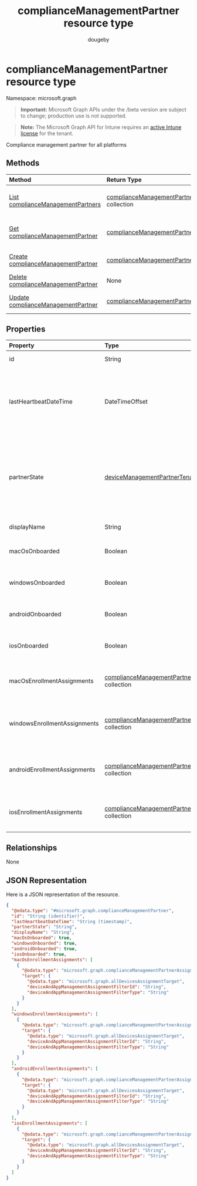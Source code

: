 ﻿---
title: "complianceManagementPartner resource type"
description: "Compliance management partner for all platforms"
author: "dougeby"
localization_priority: Normal
ms.prod: "intune"
doc_type: resourcePageType
---

# complianceManagementPartner resource type

Namespace: microsoft.graph

> **Important:** Microsoft Graph APIs under the /beta version are subject to change; production use is not supported.

> **Note:** The Microsoft Graph API for Intune requires an [active Intune license](https://go.microsoft.com/fwlink/?linkid=839381) for the tenant.

Compliance management partner for all platforms

## Methods

| Method                                                                                               | Return Type                                                                                             | Description                                                                                                                                    |
| :--------------------------------------------------------------------------------------------------- | :------------------------------------------------------------------------------------------------------ | :--------------------------------------------------------------------------------------------------------------------------------------------- |
| [List complianceManagementPartners](../api/intune-onboarding-compliancemanagementpartner-list.md)    | [complianceManagementPartner](../resources/intune-onboarding-compliancemanagementpartner.md) collection | List properties and relationships of the [complianceManagementPartner](../resources/intune-onboarding-compliancemanagementpartner.md) objects. |
| [Get complianceManagementPartner](../api/intune-onboarding-compliancemanagementpartner-get.md)       | [complianceManagementPartner](../resources/intune-onboarding-compliancemanagementpartner.md)            | Read properties and relationships of the [complianceManagementPartner](../resources/intune-onboarding-compliancemanagementpartner.md) object.  |
| [Create complianceManagementPartner](../api/intune-onboarding-compliancemanagementpartner-create.md) | [complianceManagementPartner](../resources/intune-onboarding-compliancemanagementpartner.md)            | Create a new [complianceManagementPartner](../resources/intune-onboarding-compliancemanagementpartner.md) object.                              |
| [Delete complianceManagementPartner](../api/intune-onboarding-compliancemanagementpartner-delete.md) | None                                                                                                    | Deletes a [complianceManagementPartner](../resources/intune-onboarding-compliancemanagementpartner.md).                                        |
| [Update complianceManagementPartner](../api/intune-onboarding-compliancemanagementpartner-update.md) | [complianceManagementPartner](../resources/intune-onboarding-compliancemanagementpartner.md)            | Update the properties of a [complianceManagementPartner](../resources/intune-onboarding-compliancemanagementpartner.md) object.                |

## Properties

| Property                     | Type                                                                                                                        | Description                                                                                                                       |
| :--------------------------- | :-------------------------------------------------------------------------------------------------------------------------- | :-------------------------------------------------------------------------------------------------------------------------------- |
| id                           | String                                                                                                                      | Id of the entity                                                                                                                  |
| lastHeartbeatDateTime        | DateTimeOffset                                                                                                              | Timestamp of last heartbeat after admin onboarded to the compliance management partner                                            |
| partnerState                 | [deviceManagementPartnerTenantState](../resources/intune-onboarding-devicemanagementpartnertenantstate.md)                  | Partner state of this tenant. Possible values are: `unknown`, `unavailable`, `enabled`, `terminated`, `rejected`, `unresponsive`. |
| displayName                  | String                                                                                                                      | Partner display name                                                                                                              |
| macOsOnboarded               | Boolean                                                                                                                     | Partner onboarded for Mac devices.                                                                                                |
| windowsOnboarded             | Boolean                                                                                                                     | Partner onboarded for Windows devices.                                                                                            |
| androidOnboarded             | Boolean                                                                                                                     | Partner onboarded for Android devices.                                                                                            |
| iosOnboarded                 | Boolean                                                                                                                     | Partner onboarded for ios devices.                                                                                                |
| macOsEnrollmentAssignments   | [complianceManagementPartnerAssignment](../resources/intune-onboarding-compliancemanagementpartnerassignment.md) collection | User groups which enroll Mac devices through partner.                                                                             |
| windowsEnrollmentAssignments | [complianceManagementPartnerAssignment](../resources/intune-onboarding-compliancemanagementpartnerassignment.md) collection | User groups which enroll Windows devices through partner.                                                                         |
| androidEnrollmentAssignments | [complianceManagementPartnerAssignment](../resources/intune-onboarding-compliancemanagementpartnerassignment.md) collection | User groups which enroll Android devices through partner.                                                                         |
| iosEnrollmentAssignments     | [complianceManagementPartnerAssignment](../resources/intune-onboarding-compliancemanagementpartnerassignment.md) collection | User groups which enroll ios devices through partner.                                                                             |

## Relationships

None

## JSON Representation

Here is a JSON representation of the resource.

<!-- {
  "blockType": "resource",
  "keyProperty": "id",
  "@odata.type": "microsoft.graph.complianceManagementPartner"
}
-->

```json
{
  "@odata.type": "#microsoft.graph.complianceManagementPartner",
  "id": "String (identifier)",
  "lastHeartbeatDateTime": "String (timestamp)",
  "partnerState": "String",
  "displayName": "String",
  "macOsOnboarded": true,
  "windowsOnboarded": true,
  "androidOnboarded": true,
  "iosOnboarded": true,
  "macOsEnrollmentAssignments": [
    {
      "@odata.type": "microsoft.graph.complianceManagementPartnerAssignment",
      "target": {
        "@odata.type": "microsoft.graph.allDevicesAssignmentTarget",
        "deviceAndAppManagementAssignmentFilterId": "String",
        "deviceAndAppManagementAssignmentFilterType": "String"
      }
    }
  ],
  "windowsEnrollmentAssignments": [
    {
      "@odata.type": "microsoft.graph.complianceManagementPartnerAssignment",
      "target": {
        "@odata.type": "microsoft.graph.allDevicesAssignmentTarget",
        "deviceAndAppManagementAssignmentFilterId": "String",
        "deviceAndAppManagementAssignmentFilterType": "String"
      }
    }
  ],
  "androidEnrollmentAssignments": [
    {
      "@odata.type": "microsoft.graph.complianceManagementPartnerAssignment",
      "target": {
        "@odata.type": "microsoft.graph.allDevicesAssignmentTarget",
        "deviceAndAppManagementAssignmentFilterId": "String",
        "deviceAndAppManagementAssignmentFilterType": "String"
      }
    }
  ],
  "iosEnrollmentAssignments": [
    {
      "@odata.type": "microsoft.graph.complianceManagementPartnerAssignment",
      "target": {
        "@odata.type": "microsoft.graph.allDevicesAssignmentTarget",
        "deviceAndAppManagementAssignmentFilterId": "String",
        "deviceAndAppManagementAssignmentFilterType": "String"
      }
    }
  ]
}
```
